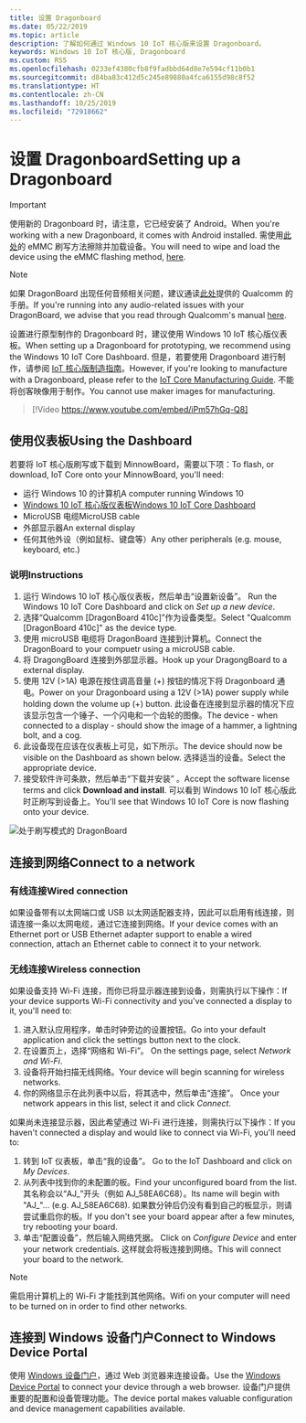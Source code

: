 ```yaml
---
title: 设置 Dragonboard
ms.date: 05/22/2019
ms.topic: article
description: 了解如何通过 Windows 10 IoT 核心版来设置 Dragonboard。
keywords: Windows 10 IoT 核心版, Dragonboard
ms.custom: RS5
ms.openlocfilehash: 0233ef4380cfb8f9fadbbd64d8e7e594cf11b0b1
ms.sourcegitcommit: d84ba83c412d5c245e89880a4fca6155d98c8f52
ms.translationtype: HT
ms.contentlocale: zh-CN
ms.lasthandoff: 10/25/2019
ms.locfileid: "72918662"
---
```

# <a name="setting-up-a-dragonboard"></a><span data-ttu-id="61bb5-104">设置 Dragonboard</span><span class="sxs-lookup"><span data-stu-id="61bb5-104">Setting up a Dragonboard</span></span>

> [!IMPORTANT]
> <span data-ttu-id="61bb5-105">使用新的 Dragonboard 时，请注意，它已经安装了 Android。</span><span class="sxs-lookup"><span data-stu-id="61bb5-105">When you're working with a new Dragonboard, it comes with Android installed.</span></span> <span data-ttu-id="61bb5-106">需使用[此处](https://docs.microsoft.com/en-us/windows/iot-core/tutorials/qualcomm)的 eMMC 刷写方法擦除并加载设备。</span><span class="sxs-lookup"><span data-stu-id="61bb5-106">You will need to wipe and load the device using the eMMC flashing method, [here](https://docs.microsoft.com/en-us/windows/iot-core/tutorials/qualcomm).</span></span>

> [!NOTE]
> <span data-ttu-id="61bb5-107">如果 DragonBoard 出现任何音频相关问题，建议通读[此处](https://developer.qualcomm.com/download/db410c/stereo-connector-and-audio-routing-application-note.pdf)提供的 Qualcomm 的手册。</span><span class="sxs-lookup"><span data-stu-id="61bb5-107">If you're running into any audio-related issues with your DragonBoard, we advise that you read through Qualcomm's manual [here](https://developer.qualcomm.com/download/db410c/stereo-connector-and-audio-routing-application-note.pdf).</span></span> 

<span data-ttu-id="61bb5-108">设置进行原型制作的 Dragonboard 时，建议使用 Windows 10 IoT 核心版仪表板。</span><span class="sxs-lookup"><span data-stu-id="61bb5-108">When setting up a Dragonboard for prototyping, we recommend using the Windows 10 IoT Core Dashboard.</span></span> <span data-ttu-id="61bb5-109">但是，若要使用 Dragonboard 进行制作，请参阅 [IoT 核心版制造指南](https://docs.microsoft.com/en-us/windows-hardware/manufacture/iot/iot-core-manufacturing-guide)。</span><span class="sxs-lookup"><span data-stu-id="61bb5-109">However, if you're looking to manufacture with a Dragonboard, please refer to the [IoT Core Manufacturing Guide](https://docs.microsoft.com/en-us/windows-hardware/manufacture/iot/iot-core-manufacturing-guide).</span></span> <span data-ttu-id="61bb5-110">不能将创客映像用于制作。</span><span class="sxs-lookup"><span data-stu-id="61bb5-110">You cannot use maker images for manufacturing.</span></span>
<br>
> [!Video https://www.youtube.com/embed/iPm57hGq-Q8]

## <a name="using-the-dashboard"></a><span data-ttu-id="61bb5-111">使用仪表板</span><span class="sxs-lookup"><span data-stu-id="61bb5-111">Using the Dashboard</span></span>

<span data-ttu-id="61bb5-112">若要将 IoT 核心版刷写或下载到 MinnowBoard，需要以下项：</span><span class="sxs-lookup"><span data-stu-id="61bb5-112">To flash, or download, IoT Core onto your MinnowBoard, you'll need:</span></span>
* <span data-ttu-id="61bb5-113">运行 Windows 10 的计算机</span><span class="sxs-lookup"><span data-stu-id="61bb5-113">A computer running Windows 10</span></span> 
* [<span data-ttu-id="61bb5-114">Windows 10 IoT 核心版仪表板</span><span class="sxs-lookup"><span data-stu-id="61bb5-114">Windows 10 IoT Core Dashboard</span></span>](https://docs.microsoft.com/windows/iot-core/downloads)
* <span data-ttu-id="61bb5-115">MicroUSB 电缆</span><span class="sxs-lookup"><span data-stu-id="61bb5-115">MicroUSB cable</span></span>
* <span data-ttu-id="61bb5-116">外部显示器</span><span class="sxs-lookup"><span data-stu-id="61bb5-116">An external display</span></span>
* <span data-ttu-id="61bb5-117">任何其他外设（例如鼠标、键盘等）</span><span class="sxs-lookup"><span data-stu-id="61bb5-117">Any other peripherals (e.g. mouse, keyboard, etc.)</span></span>

### <a name="instructions"></a><span data-ttu-id="61bb5-118">说明</span><span class="sxs-lookup"><span data-stu-id="61bb5-118">Instructions</span></span>

1. <span data-ttu-id="61bb5-119">运行 Windows 10 IoT 核心版仪表板，然后单击“设置新设备”。 </span><span class="sxs-lookup"><span data-stu-id="61bb5-119">Run the Windows 10 IoT Core Dashboard and click on *Set up a new device*.</span></span>
2. <span data-ttu-id="61bb5-120">选择“Qualcomm [DragonBoard 410c]”作为设备类型。</span><span class="sxs-lookup"><span data-stu-id="61bb5-120">Select "Qualcomm [DragonBoard 410c]" as the device type.</span></span>
3. <span data-ttu-id="61bb5-121">使用 microUSB 电缆将 DragonBoard 连接到计算机。</span><span class="sxs-lookup"><span data-stu-id="61bb5-121">Connect the DragonBoard to your compuetr using a microUSB cable.</span></span>
4. <span data-ttu-id="61bb5-122">将 DragongBoard 连接到外部显示器。</span><span class="sxs-lookup"><span data-stu-id="61bb5-122">Hook up your DragongBoard to a external display.</span></span>
5. <span data-ttu-id="61bb5-123">使用 12V (>1A) 电源在按住调高音量 (+) 按钮的情况下将 Dragonboard 通电。</span><span class="sxs-lookup"><span data-stu-id="61bb5-123">Power on your Dragonboard using a 12V (>1A) power supply while holding down the volume up (+) button.</span></span> <span data-ttu-id="61bb5-124">此设备在连接到显示器的情况下应该显示包含一个锤子、一个闪电和一个齿轮的图像。</span><span class="sxs-lookup"><span data-stu-id="61bb5-124">The device - when connected to a display - should show the image of a hammer, a lightning bolt, and a cog.</span></span>
6. <span data-ttu-id="61bb5-125">此设备现在应该在仪表板上可见，如下所示。</span><span class="sxs-lookup"><span data-stu-id="61bb5-125">The device should now be visible on the Dashboard as shown below.</span></span> <span data-ttu-id="61bb5-126">选择适当的设备。</span><span class="sxs-lookup"><span data-stu-id="61bb5-126">Select the appropriate device.</span></span>
7. <span data-ttu-id="61bb5-127">接受软件许可条款，然后单击“下载并安装”  。</span><span class="sxs-lookup"><span data-stu-id="61bb5-127">Accept the software license terms and click **Download and install**.</span></span> <span data-ttu-id="61bb5-128">可以看到 Windows 10 IoT 核心版此时正刷写到设备上。</span><span class="sxs-lookup"><span data-stu-id="61bb5-128">You'll see that Windows 10 IoT Core is now flashing onto your device.</span></span>

![处于刷写模式的 DragonBoard](../media/DeviceSetup/db4.png)

## <a name="connect-to-a-network"></a><span data-ttu-id="61bb5-130">连接到网络</span><span class="sxs-lookup"><span data-stu-id="61bb5-130">Connect to a network</span></span>
### <a name="wired-connection"></a><span data-ttu-id="61bb5-131">有线连接</span><span class="sxs-lookup"><span data-stu-id="61bb5-131">Wired connection</span></span>
<span data-ttu-id="61bb5-132">如果设备带有以太网端口或 USB 以太网适配器支持，因此可以启用有线连接，则请连接一条以太网电缆，通过它连接到网络。</span><span class="sxs-lookup"><span data-stu-id="61bb5-132">If your device comes with an Ethernet port or USB Ethernet adapter support to enable a wired connection, attach an Ethernet cable to connect it to your network.</span></span>

### <a name="wireless-connection"></a><span data-ttu-id="61bb5-133">无线连接</span><span class="sxs-lookup"><span data-stu-id="61bb5-133">Wireless connection</span></span>
<span data-ttu-id="61bb5-134">如果设备支持 Wi-Fi 连接，而你已将显示器连接到设备，则需执行以下操作：</span><span class="sxs-lookup"><span data-stu-id="61bb5-134">If your device supports Wi-Fi connectivity and you've connected a display to it, you'll need to:</span></span>

1. <span data-ttu-id="61bb5-135">进入默认应用程序，单击时钟旁边的设置按钮。</span><span class="sxs-lookup"><span data-stu-id="61bb5-135">Go into your default application and click the settings button next to the clock.</span></span>
2. <span data-ttu-id="61bb5-136">在设置页上，选择“网络和 Wi-Fi”。 </span><span class="sxs-lookup"><span data-stu-id="61bb5-136">On the settings page, select _Network and Wi-Fi_.</span></span>
3. <span data-ttu-id="61bb5-137">设备将开始扫描无线网络。</span><span class="sxs-lookup"><span data-stu-id="61bb5-137">Your device will begin scanning for wireless networks.</span></span>
4. <span data-ttu-id="61bb5-138">你的网络显示在此列表中以后，将其选中，然后单击“连接”。 </span><span class="sxs-lookup"><span data-stu-id="61bb5-138">Once your network appears in this list, select it and click _Connect_.</span></span>

<span data-ttu-id="61bb5-139">如果尚未连接显示器，因此希望通过 Wi-Fi 进行连接，则需执行以下操作：</span><span class="sxs-lookup"><span data-stu-id="61bb5-139">If you haven't connected a display and would like to connect via Wi-Fi, you'll need to:</span></span>

1. <span data-ttu-id="61bb5-140">转到 IoT 仪表板，单击“我的设备”。 </span><span class="sxs-lookup"><span data-stu-id="61bb5-140">Go to the IoT Dashboard and click on _My Devices_.</span></span>
2. <span data-ttu-id="61bb5-141">从列表中找到你的未配置的板。</span><span class="sxs-lookup"><span data-stu-id="61bb5-141">Find your unconfigured board from the list.</span></span> <span data-ttu-id="61bb5-142">其名称会以“AJ_”开头（例如 AJ_58EA6C68）。</span><span class="sxs-lookup"><span data-stu-id="61bb5-142">Its name will begin with "AJ_"... (e.g. AJ_58EA6C68).</span></span> <span data-ttu-id="61bb5-143">如果数分钟后仍没有看到自己的板显示，则请尝试重启你的板。</span><span class="sxs-lookup"><span data-stu-id="61bb5-143">If you don't see your board appear after a few minutes, try rebooting your board.</span></span>
3. <span data-ttu-id="61bb5-144">单击“配置设备”，然后输入网络凭据。 </span><span class="sxs-lookup"><span data-stu-id="61bb5-144">Click on _Configure Device_ and enter your network credentials.</span></span> <span data-ttu-id="61bb5-145">这样就会将板连接到网络。</span><span class="sxs-lookup"><span data-stu-id="61bb5-145">This will connect your board to the network.</span></span>

> [!NOTE]
> <span data-ttu-id="61bb5-146">需启用计算机上的 Wi-Fi 才能找到其他网络。</span><span class="sxs-lookup"><span data-stu-id="61bb5-146">Wifi on your computer will need to be turned on in order to find other networks.</span></span>

## <a name="connect-to-windows-device-portal"></a><span data-ttu-id="61bb5-147">连接到 Windows 设备门户</span><span class="sxs-lookup"><span data-stu-id="61bb5-147">Connect to Windows Device Portal</span></span>

<span data-ttu-id="61bb5-148">使用 [Windows 设备门户](../manage-your-device/DevicePortal.md)，通过 Web 浏览器来连接设备。</span><span class="sxs-lookup"><span data-stu-id="61bb5-148">Use the [Windows Device Portal](../manage-your-device/DevicePortal.md) to connect your device through a web browser.</span></span> <span data-ttu-id="61bb5-149">设备门户提供重要的配置和设备管理功能。</span><span class="sxs-lookup"><span data-stu-id="61bb5-149">The device portal makes valuable configuration and device management capabilities available.</span></span> 

